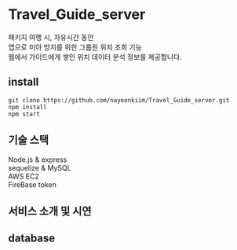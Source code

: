 # Travel_Guide_server
패키지 여행 시, 자유시간 동안 <br/>
앱으로 미아 방지를 위한 그룹원 위치 조회 기능 <br/>
웹에서 가이드에게 쌓인 위치 데이터 분석 정보를 제공합니다.


## install
```
git clone https://github.com/nayeonkiim/Travel_Guide_server.git
npm install
npm start
```

## 기술 스택
Node.js & express<br/>
sequelize & MySQL<br/>
AWS EC2<br/>
FireBase token<br/>

## 서비스 소개 및 시연

## database

